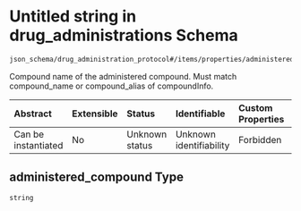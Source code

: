 # Untitled string in drug\_administrations Schema

```txt
json_schema/drug_administration_protocol#/items/properties/administered_compound
```

Compound name of the administered compound. Must match compound\_name or compound\_alias of compoundInfo.

| Abstract            | Extensible | Status         | Identifiable            | Custom Properties | Additional Properties | Access Restrictions | Defined In                                                                                                             |
| :------------------ | :--------- | :------------- | :---------------------- | :---------------- | :-------------------- | :------------------ | :--------------------------------------------------------------------------------------------------------------------- |
| Can be instantiated | No         | Unknown status | Unknown identifiability | Forbidden         | Allowed               | none                | [drug\_administration\_protocol.schema.json\*](../out/drug_administration_protocol.schema.json "open original schema") |

## administered\_compound Type

`string`
